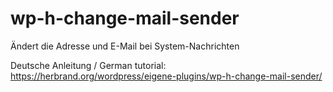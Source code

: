 # wp-h-change-mail-sender
Ändert die Adresse und E-Mail bei System-Nachrichten

Deutsche Anleitung / German tutorial: https://herbrand.org/wordpress/eigene-plugins/wp-h-change-mail-sender/
